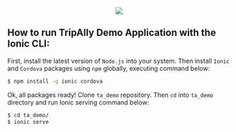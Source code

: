 <div style="text-align:center">
  <img src="http://tripallyzk.cluster020.hosting.ovh.net/wp-content/themes/files/images/logo.png" />
</div>

## How to run TripAlly Demo Application with the Ionic CLI:

First, install the latest version of `Node.js` into your system.
Then install `Ionic` and `Cordova` packages using `npm` globally, executing command below:

```bash
$ npm install -g ionic cordova
```

Ok, all packages ready! Clone `ta_demo` repository. Then `cd` into `ta_demo` directory and run Ionic serving command below:

```bash
$ cd ta_demo/
$ ionic serve
```
